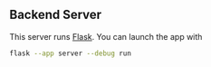 ## Backend Server

This server runs [Flask](https://flask.palletsprojects.com/en/2.2.x/). You can launch the app with
```bash
flask --app server --debug run
```
